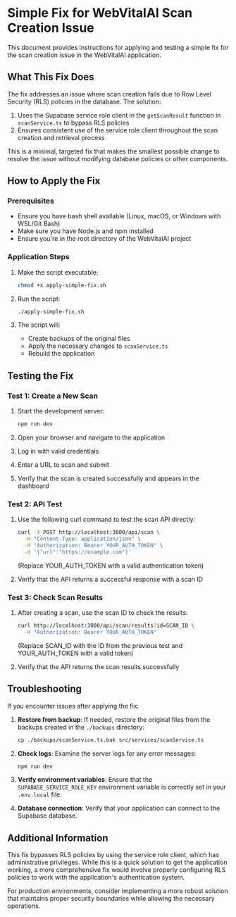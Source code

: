# Simple Fix for WebVitalAI Scan Creation Issue

This document provides instructions for applying and testing a simple fix for the scan creation issue in the WebVitalAI application.

## What This Fix Does

The fix addresses an issue where scan creation fails due to Row Level Security (RLS) policies in the database. The solution:

1. Uses the Supabase service role client in the `getScanResult` function in `scanService.ts` to bypass RLS policies
2. Ensures consistent use of the service role client throughout the scan creation and retrieval process

This is a minimal, targeted fix that makes the smallest possible change to resolve the issue without modifying database policies or other components.

## How to Apply the Fix

### Prerequisites

- Ensure you have bash shell available (Linux, macOS, or Windows with WSL/Git Bash)
- Make sure you have Node.js and npm installed
- Ensure you're in the root directory of the WebVitalAI project

### Application Steps

1. Make the script executable:
   ```bash
   chmod +x apply-simple-fix.sh
   ```

2. Run the script:
   ```bash
   ./apply-simple-fix.sh
   ```

3. The script will:
   - Create backups of the original files
   - Apply the necessary changes to `scanService.ts`
   - Rebuild the application

## Testing the Fix

### Test 1: Create a New Scan

1. Start the development server:
   ```bash
   npm run dev
   ```

2. Open your browser and navigate to the application
3. Log in with valid credentials
4. Enter a URL to scan and submit
5. Verify that the scan is created successfully and appears in the dashboard

### Test 2: API Test

1. Use the following curl command to test the scan API directly:
   ```bash
   curl -X POST http://localhost:3000/api/scan \
     -H "Content-Type: application/json" \
     -H "Authorization: Bearer YOUR_AUTH_TOKEN" \
     -d '{"url":"https://example.com"}'
   ```
   (Replace YOUR_AUTH_TOKEN with a valid authentication token)

2. Verify that the API returns a successful response with a scan ID

### Test 3: Check Scan Results

1. After creating a scan, use the scan ID to check the results:
   ```bash
   curl http://localhost:3000/api/scan/results?id=SCAN_ID \
     -H "Authorization: Bearer YOUR_AUTH_TOKEN"
   ```
   (Replace SCAN_ID with the ID from the previous test and YOUR_AUTH_TOKEN with a valid token)

2. Verify that the API returns the scan results successfully

## Troubleshooting

If you encounter issues after applying the fix:

1. **Restore from backup**: If needed, restore the original files from the backups created in the `./backups` directory:
   ```bash
   cp ./backups/scanService.ts.bak src/services/scanService.ts
   ```

2. **Check logs**: Examine the server logs for any error messages:
   ```bash
   npm run dev
   ```

3. **Verify environment variables**: Ensure that the `SUPABASE_SERVICE_ROLE_KEY` environment variable is correctly set in your `.env.local` file.

4. **Database connection**: Verify that your application can connect to the Supabase database.

## Additional Information

This fix bypasses RLS policies by using the service role client, which has administrative privileges. While this is a quick solution to get the application working, a more comprehensive fix would involve properly configuring RLS policies to work with the application's authentication system.

For production environments, consider implementing a more robust solution that maintains proper security boundaries while allowing the necessary operations.